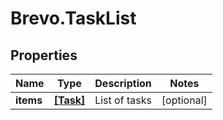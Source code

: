 # Brevo.TaskList

## Properties
Name | Type | Description | Notes
------------ | ------------- | ------------- | -------------
**items** | [**[Task]**](Task.md) | List of tasks | [optional] 


